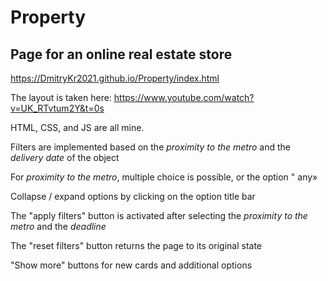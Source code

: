 # Property
## Page for an online real estate store

https://DmitryKr2021.github.io/Property/index.html

The layout is taken here:
https://www.youtube.com/watch?v=UK_RTvtum2Y&t=0s

HTML, CSS, and JS are all mine.

Filters are implemented based on the *proximity to the metro* and the *delivery date* of the object

For *proximity to the metro*, multiple choice is possible, or the option " any»

Collapse / expand options by clicking on the option title bar

The "apply filters" button is activated after selecting the *proximity to the metro* and the *deadline*

The "reset filters" button returns the page to its original state

"Show more" buttons for new cards and additional options
